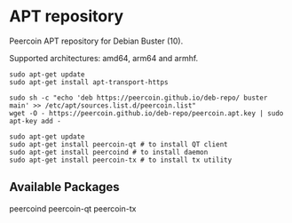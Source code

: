 # APT repository

Peercoin APT repository for Debian Buster (10).

Supported architectures: amd64, arm64 and armhf.

```
sudo apt-get update
sudo apt-get install apt-transport-https

sudo sh -c "echo 'deb https://peercoin.github.io/deb-repo/ buster main' >> /etc/apt/sources.list.d/peercoin.list"
wget -O - https://peercoin.github.io/deb-repo/peercoin.apt.key | sudo apt-key add -

sudo apt-get update
sudo apt-get install peercoin-qt # to install QT client
sudo apt-get install peercoind # to install daemon
sudo apt-get install peercoin-tx # to install tx utility
```

## Available Packages

peercoind
peercoin-qt
peercoin-tx
